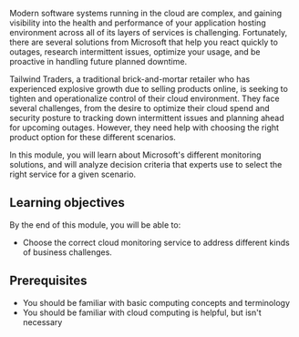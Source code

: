 Modern software systems running in the cloud are complex, and gaining visibility into the health and performance of your application hosting environment across all of its layers of services is challenging. Fortunately, there are several solutions from Microsoft that help you react quickly to outages, research intermittent issues, optimize your usage, and be proactive in handling future planned downtime.

Tailwind Traders, a traditional brick-and-mortar retailer who has experienced explosive growth due to selling products online, is seeking to tighten and operationalize control of their cloud environment. They face several challenges, from the desire to optimize their cloud spend and security posture to tracking down intermittent issues and planning ahead for upcoming outages. However, they need help with choosing the right product option for these different scenarios.

In this module, you will learn about Microsoft's different monitoring solutions, and will analyze decision criteria that experts use to select the right service for a given scenario.

## Learning objectives

By the end of this module, you will be able to:

- Choose the correct cloud monitoring service to address different kinds of business challenges.

## Prerequisites

- You should be familiar with basic computing concepts and terminology
- You should be familiar with cloud computing is helpful, but isn't necessary
